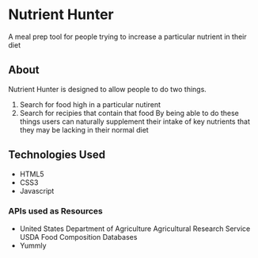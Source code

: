 # Nutrient Hunter
A meal prep tool for people trying to increase a particular nutrient in their diet

## About
Nutrient Hunter is designed to allow people to do two things. 
1) Search for food high in a particular nutirent
2) Search for recipies that contain that food
By being able to do these things users can naturally supplement their intake of key nutrients that they may be lacking in their normal diet
 
## Technologies Used
* HTML5
* CSS3
* Javascript


### APIs used as Resources
* United States Department of Agriculture Agricultural Research Service USDA Food Composition Databases
* Yummly
